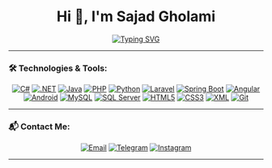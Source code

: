 <h1 align="center">Hi 👋, I'm Sajad Gholami</h1>

<p align="center">
  <a href="https://github.com/SajadGh110">
    <img src="https://readme-typing-svg.herokuapp.com?font=Fira+Code&size=24&pause=1000&color=36BCF7&center=true&vCenter=true&width=500&lines=Always%20a%20Software%20Engineering%20Student" alt="Typing SVG" />
  </a>
</p>

---

### 🛠️ Technologies & Tools:

<p align="center">
  <a href="#"><img src="https://img.shields.io/badge/C%23-239120?style=for-the-badge&logo=csharp&logoColor=white" alt="C#" /></a>
  <a href="#"><img src="https://img.shields.io/badge/.NET-512BD4?style=for-the-badge&logo=dotnet&logoColor=white" alt=".NET" /></a>
  <a href="#"><img src="https://img.shields.io/badge/Java-007396?style=for-the-badge&logo=java&logoColor=white" alt="Java" /></a>
  <a href="#"><img src="https://img.shields.io/badge/PHP-777BB4?style=for-the-badge&logo=php&logoColor=white" alt="PHP" /></a>
  <a href="#"><img src="https://img.shields.io/badge/Python-3776AB?style=for-the-badge&logo=python&logoColor=white" alt="Python" /></a>
  <a href="#"><img src="https://img.shields.io/badge/Laravel-FF2D20?style=for-the-badge&logo=laravel&logoColor=white" alt="Laravel" /></a>
  <a href="#"><img src="https://img.shields.io/badge/Spring_Boot-6DB33F?style=for-the-badge&logo=springboot&logoColor=white" alt="Spring Boot" /></a>
  <a href="#"><img src="https://img.shields.io/badge/Angular-DD0031?style=for-the-badge&logo=angular&logoColor=white" alt="Angular" /></a>
  <a href="#"><img src="https://img.shields.io/badge/Android-3DDC84?style=for-the-badge&logo=android&logoColor=white" alt="Android" /></a>
  <a href="#"><img src="https://img.shields.io/badge/MySQL-4479A1?style=for-the-badge&logo=mysql&logoColor=white" alt="MySQL" /></a>
  <a href="#"><img src="https://img.shields.io/badge/SQL_Server-CC2927?style=for-the-badge&logo=microsoftsqlserver&logoColor=white" alt="SQL Server" /></a>
  <a href="#"><img src="https://img.shields.io/badge/HTML5-E34F26?style=for-the-badge&logo=html5&logoColor=white" alt="HTML5" /></a>
  <a href="#"><img src="https://img.shields.io/badge/CSS3-1572B6?style=for-the-badge&logo=css3&logoColor=white" alt="CSS3" /></a>
  <a href="#"><img src="https://img.shields.io/badge/XML-FF6600?style=for-the-badge&logo=xml&logoColor=white" alt="XML" /></a>
  <a href="#"><img src="https://img.shields.io/badge/Git-F05032?style=for-the-badge&logo=git&logoColor=white" alt="Git" /></a>
</p>

---

### 📬 Contact Me:

<p align="center">
  <a href="mailto:Evan.dev127@gmail.com"><img src="https://img.shields.io/badge/Email-EA4335?style=for-the-badge&logo=gmail&logoColor=white" alt="Email" /></a>
  <a href="https://t.me/ASCII_83_71_72"><img src="https://img.shields.io/badge/Telegram-2CA5E0?style=for-the-badge&logo=telegram&logoColor=white" alt="Telegram" /></a>
  <a href="https://instagram.com/Evan_ir_official"><img src="https://img.shields.io/badge/Instagram-E4405F?style=for-the-badge&logo=instagram&logoColor=white" alt="Instagram" /></a>
</p>

---
